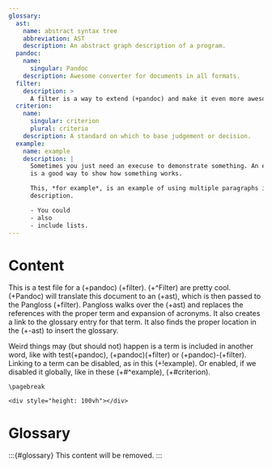```yaml
---
glossary:
  ast:
    name: abstract syntax tree
    abbreviation: AST
    description: An abstract graph description of a program.
  pandoc:
    name: 
      singular: Pandoc
    description: Awesome converter for documents in all formats.
  filter:
    description: >
      A filter is a way to extend (+pandoc) and make it even more awesome.
  criterion:
    name:
      singular: criterion
      plural: criteria
    description: A standard on which to base judgement or decision.
  example:
    name: example
    description: |
      Sometimes you just need an execuse to demonstrate something. An example 
      is a good way to show how something works.

      This, *for example*, is an example of using multiple paragraphs in the 
      description.

      - You could
      - also
      - include lists.
---
```


# Content

This is a test file for a (+pandoc) (+filter). (+^Filter) are pretty cool. (+Pandoc) will translate this document to an (+ast), which is then passed to the Pangloss (+filter). Pangloss walks over the (+ast) and replaces the references with the proper term and expansion of acronyms. It also creates a link to the glossary entry for that term. It also finds the proper location in the (+-ast) to insert the glossary.

Weird things may (but should not) happen is a term is included in another word, like with test(+pandoc), (+pandoc)(+filter) or (+pandoc)-(+filter). Linking to a term can be disabled, as in this (+!example). Or enabled, if we disabled it globally, like in these (+#^example), (+#criterion).

```{=latex}
\pagebreak
```
```{=html}
<div style="height: 100vh"></div>
```

# Glossary

:::{#glossary}
This content will be removed.
:::